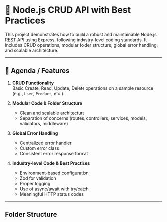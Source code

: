# 🚀 Node.js CRUD API with Best Practices

This project demonstrates how to build a robust and maintainable Node.js REST API using Express, following industry-level coding standards. It includes CRUD operations, modular folder structure, global error handling, and scalable architecture.

---

## 📌 Agenda / Features

1. **CRUD Functionality**  
   Basic Create, Read, Update, Delete operations on a sample resource (e.g., `User`, `Product`, etc.).

2. **Modular Code & Folder Structure**  
   - Clean and scalable architecture  
   - Separation of concerns (routes, controllers, services, models, validators, middleware)

3. **Global Error Handling**  
   - Centralized error handler  
   - Custom error class  
   - Consistent error response format

4. **Industry-level Code & Best Practices**  
   - Environment-based configuration  
   - Zod for validation  
   - Proper logging  
   - Use of async/await with try/catch  
   - Meaningful HTTP status codes  

---

##  Folder Structure
